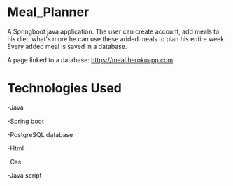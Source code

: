 # Meal_Planner

A Springboot java application. 
The user can create account, add meals to his diet, what's more he can use these added meals to plan his entire week.
Every added meal is saved in a database.




A page linked to a database: https://meal.herokuapp.com

# Technologies Used
-Java

-Spring boot

-PostgreSQL database

-Html

-Css

-Java script

